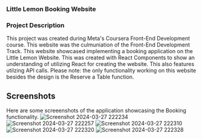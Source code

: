### Little Lemon Booking Website
### Project Description
This project was created during Meta's Coursera Front-End Development course. This website was the culmuniation of the Front-End Development Track.
This website showcased implementing a booking application on the Little Lemon Website. This was created with React Components to show an understanding of utilizing React for creating the website. This also features utilzing API calls.
Please note: the only functionality working on this website besides the design is the Reserve a Table function.
## Screenshots
Here are some screeenshots of the application showcasing the Booking functionality.
![Screenshot 2024-03-27 222234](https://github.com/GauravWagh18/LittleLemon_Booking/assets/141141098/91180958-d622-4739-aa2e-a202d74cfb1a)
![Screenshot 2024-03-27 222257](https://github.com/GauravWagh18/LittleLemon_Booking/assets/141141098/5940aaee-6497-4956-a55e-75d42ee22401)
![Screenshot 2024-03-27 222310](https://github.com/GauravWagh18/LittleLemon_Booking/assets/141141098/e0c5419c-c3d2-46c8-8b62-546648f5c9e3)
![Screenshot 2024-03-27 222320](https://github.com/GauravWagh18/LittleLemon_Booking/assets/141141098/690b5e64-1212-4f2e-9599-5018e3574f20)
![Screenshot 2024-03-27 222328](https://github.com/GauravWagh18/LittleLemon_Booking/assets/141141098/4eb4b0ac-ca71-4871-a074-764618092c84)
